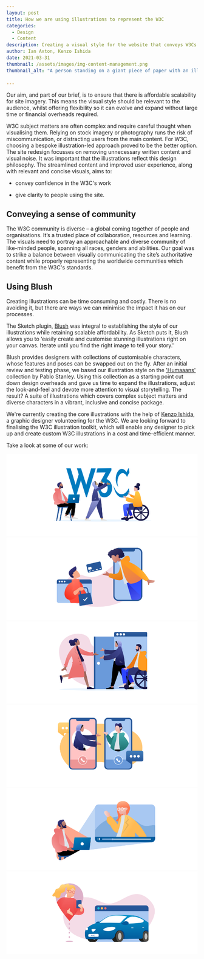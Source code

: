 ```yaml
---
layout: post
title: How we are using illustrations to represent the W3C
categories:
  - Design
  - Content
description: Creating a visual style for the website that conveys W3Cs unique community and work
author: Ian Axton, Kenzo Ishida
date: 2021-03-31
thumbnail: /assets/images/img-content-management.png
thumbnail_alt: "A person standing on a giant piece of paper with an illustration of part of a web page. The person has a rake, and is using it to rake the content to make it look neater."

---
```


Our aim, and part of our brief, is to ensure that there is affordable scalability for site imagery. This means the visual style should be relevant to the audience, whilst offering flexibility so it can evolve and expand without large time or financial overheads required. 

W3C subject matters are often complex and require careful thought when visualising them. Relying on stock imagery or photography runs the risk of miscommunication, or distracting users from the main content. For W3C, choosing a bespoke illustration-led approach proved to be the better option. The site redesign focusses on removing unnecessary written content and visual noise. It was important that the illustrations reflect this design philosophy. The streamlined content and improved user experience, along with relevant and concise visuals, aims to:

* convey confidence in the W3C's work 

* give clarity to people using the site.
   

## Conveying a sense of community

The W3C community is diverse – a global coming together of people and organisations. It’s a trusted place of collaboration, resources and learning. The visuals need to portray an approachable and diverse community of like-minded people, spanning all races, genders and abilities. Our goal was to strike a balance between visually communicating the site’s authoritative content while properly representing the worldwide communities which benefit from the W3C's standards.

## Using Blush

Creating Illustrations can be time consuming and costly. There is no avoiding it, but there are ways we can minimise the impact it has on our processes.

The Sketch plugin, [Blush](https://blush.design/sketch) was integral to establishing the style of our illustrations while retaining scalable affordability. As Sketch puts it, Blush allows you to ‘easily create and customise stunning illustrations right on your canvas. Iterate until you find the right image to tell your story.'

Blush provides designers with collections of customisable characters, whose features and poses can be swapped out on the fly. After an initial review and testing phase, we based our illustration style on the ['Humaaans'](https://blush.design/collections/humaaans) collection by Pablo Stanley. Using this collection as a starting point cut down design overheads and gave us time to expand the illustrations, adjust the look-and-feel and devote more attention to visual storytelling. The result? A suite of illustrations which covers complex subject matters and diverse characters in a vibrant, inclusive and concise package.

We're currently creating the core illustrations with the help of [Kenzo Ishida](https://www.linkedin.com/in/kenzo-ishida-5b892a130/), a graphic designer volunteering for the W3C. We are looking forward to finalising the W3C illustration toolkit, which will enable any designer to pick up and create custom W3C illustrations in a cost and time-efficient manner. 

Take a look at some of our work:

<img src="/assets/images/illu-web-w3c.png" alt="An illustration of a large W3C logo in the background with three people. A man with black skin is sitting on a chair with his laptop, looking up at the logo. A woman with brown skin is wearing a hijab is holding the '3' from the W3C logo in place. A woman with peach skin using a wheelchair is holding the 'C' from the W3C logo in place." />

<img src="/assets/images/illu-web-payment.png" alt="An illustration showing a representation of online shopping. On the left, a web browser is overlayed with a person with peach skin holding a shopping bag with a tick. On the right, a phone is overlayed with a person with olive skin, reaching out of the phone, towards the web browser. Between the two people is a credit card." />

<img src="/assets/images/illu-opening-door.png" alt="An illustration of a mobile web browser in the style of an open door. Two people, a woman with brown skin and a hijab and a man with peach skin using a wheelchair, are welcoming a third person with black skin in through the door, into the mobile web browser." />

<img src="/assets/images/illu-talking-phones.png" alt="An illustration depicting two women having a mobile phone conversation. On the left is a phone; inside it is a woman with brown skin and a hijab, who is reaching towards the other phone and woman. In the phone on the right, a woman with peach skin is facing the other person, with one arm bent as if in explaination." />

<img src="/assets/images/illu-laptop-projection.png" alt="An illustration of a man with black skin sitting on a chair with a laptop on his lap. He is looking at a projection beaming from the laptop: a video of a woman with peach skin and orange hair. Her arm is out as if waving towards the man." />

<img src="/assets/images/illu-car.png" alt=" An illustration of a map-pin overlaid with a woman with peach skin and glasses looking at her mobile phone. There is a dotted line linking the map-pin to a spot below. On the right is a web browser overlaid with a car which is facing the map-pin and woman." />
